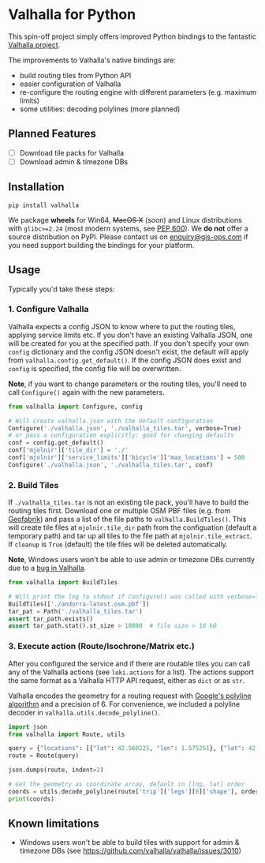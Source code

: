 # Valhalla for Python

This spin-off project simply offers improved Python bindings to the fantastic [Valhalla project](https://github.com/valhalla/valhalla). 

The improvements to Valhalla's native bindings are:

- build routing tiles from Python API
- easier configuration of Valhalla
- re-configure the routing engine with different parameters (e.g. maximum limits)
- some utilities: decoding polylines (more planned)

## Planned Features

- [ ] Download tile packs for Valhalla
- [ ] Download admin & timezone DBs

## Installation
 
`pip install valhalla`

We package **wheels** for Win64, ~~MacOS X~~ (soon) and Linux distributions with `glibc>=2.24` (most modern systems, see [PEP 600](https://www.python.org/dev/peps/pep-0600/)). We **do not** offer a source distribution on PyPI. Please contact us on enquiry@gis-ops.com if you need support building the bindings for your platform.

## Usage

Typically you'd take these steps:

### 1. Configure Valhalla

Valhalla expects a config JSON to know where to put the routing tiles, applying service limits etc. If you don't have an existing Valhalla JSON, one will be created for you at the specified path. If you don't specify your own `config` dictionary and the config JSON doesn't exist, the default will apply from `valhalla.config.get_default()`. If the config JSON does exist and `config` is specified, the config file will be overwritten.

**Note**, if you want to change parameters or the routing tiles, you'll need to call `Configure()` again with the new parameters.

```python
from valhalla import Configure, config

# Will create valhalla.json with the default configuration
Configure('./valhalla.json', './valhalla_tiles.tar', verbose=True)
# or pass a configuration explicitly: good for changing defaults
conf = config.get_default()
conf['mjolnir']['tile_dir'] = './'
conf['mjolnir']['service_limits']['bicycle']['max_locations'] = 500
Configure('./valhalla.json', './valhalla_tiles.tar', conf)
```

### 2. Build Tiles

If `./valhalla_tiles.tar` is not an existing tile pack, you'll have to build the routing tiles first. Download one or multiple OSM PBF files (e.g. from [Geofabrik](https://download.geofabrik.de)) and pass a list of the file paths to `valhalla.BuildTiles()`. This will create tile files at `mjolnir.tile_dir` path from the configuation (default a temporary path) and tar up all tiles to the file path at `mjolnir.tile_extract`. If `cleanup` is `True` (default) the tile files will be deleted automatically.

**Note**, Windows users won't be able to use admin or timezone DBs currently due to a [bug in Valhalla](https://github.com/valhalla/valhalla/issues/3010).

```python
from valhalla import BuildTiles

# Will print the log to stdout if Configure() was called with verbose=True
BuildTiles(['./andorra-latest.osm.pbf'])
tar_pat = Path('./valhalla_tiles.tar')
assert tar_path.exists()
assert tar_path.stat().st_size > 10000  # file size > 10 kB
```

### 3. Execute action (Route/Isochrone/Matrix etc.)

After you configured the service and if there are routable tiles you can call any of the Valhalla actions (see `loki.actions` for a list). The actions support the same format as a Valhalla HTTP API request, either as `dict` or as `str`.

Valhalla encodes the geometry for a routing request with [Google's polyline algorithm](https://developers.google.com/maps/documentation/utilities/polylinealgorithm) and a precision of 6. For convenience, we included a polyline decoder in `valhalla.utils.decode_polyline()`.

```python
import json
from valhalla import Route, utils

query = {"locations": [{"lat": 42.560225, "lon": 1.575251}, {"lat": 42.553396, "lon": 1.541176}], "costing": "auto", "directions_options": {"language": "ru-RU"}}
route = Route(query)

json.dumps(route, indent=2)

# Get the geometry as coordinate array, default in [lng, lat] order
coords = utils.decode_polyline(route['trip']['legs'][0]['shape'], order='latlng')
print(coords)
```

## Known limitations

- Windows users won't be able to build tiles with support for admin & timezone DBs (see https://github.com/valhalla/valhalla/issues/3010)
